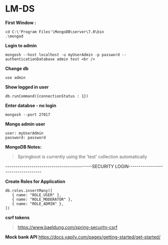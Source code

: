 # LM-DS

**First Window :**
```
cd C:\'Program Files'\MongoDB\server\7.0\bin 
.\mongod
```

**Login to admin**
```
mongosh --host localhost -u myUserAdmin -p password --authenticationDatabase admin test <br />
```

**Change db**
```
use admin 
```

**Show logged in user**
```
db.runCommand({connectionStatus : 1}) 
```


**Enter databse - no login**
```
mongosh --port 27017 
```

**Mongo admin user**
```
user: myUserAdmin 
password: password 
```


**MongoDB Notes:**

> Springboot is currently using the 'test' collection automatically


-------------------------------------------SECURITY LOGIN-----------------------------------

**Create Roles for Application**
```
db.roles.insertMany([
   { name: "ROLE_USER" },
   { name: "ROLE_MODERATOR" },
   { name: "ROLE_ADMIN" },
])
```

**csrf tokens**
> https://www.baeldung.com/spring-security-csrf


**Mock bank API**
https://docs.yapily.com/pages/getting-started/get-started/
